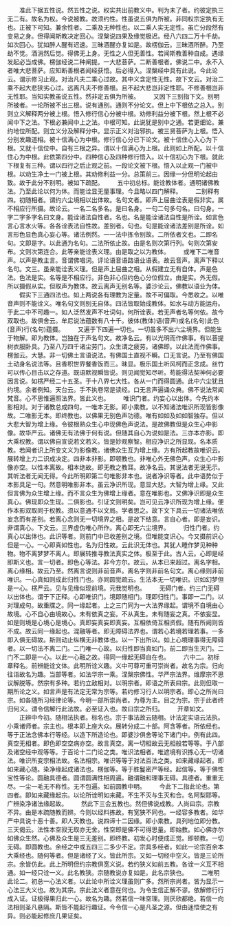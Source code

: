 <!-- { "loadSidebar": true } -->
　　准此下据五性说。然五性之说。权实共出前教义中。判为未了者。约彼定执三无二有。故名为权。今说被教。故须约性。性虽说五俱为所被。非同权宗定执有无也。正被下可知。兼余性者。二乘及无种性也。以二乘人实无定性。虽亡分段然有变易之身。但得闻斯教决定回心。涅槃说四果及缘觉极迟。经八六四二万十千劫。如次回心。犹如醉人醒有迟速。三昧酒醒亦复如是。故楞伽云。三昧酒所醉。乃至劫不觉。酒消然后觉。得佛无上身。无性之人但无善性。若闻斯教善种自成。遇缘发起必当成佛。楞伽经说二种阐提。一大悲菩萨。二断善根者。佛说二中。永不入者唯大悲菩萨。应知断善根者闻经获悟。后必得入。涅槃经中具有此说。今此论云。谓示修习止观。对治凡夫二乘心过故。其中义含定性无性。故下文云。对治二乘不起大悲狭劣心过。远离凡夫不修善根。且不起大悲岂非定性耶。不修善根岂非无性耶。当知实教虽说五性。然非定五俱为所被。
　　又因下三别指下文。别明所被者。一论所被不出三根。说有通别。通则不分论文。但上中下根依之总入。别则立义解释两分被上根。悟入修行信心分被中根。劝修利益分被下根。然上根不必闻中下之法。下根必兼闻中上之法。中根可知。此说犹是别中之通。若更细论。兼约地位所配。则立义分及解释分中。显示正义对治邪执。被三贤菩萨为上根。悟入分别发趣道相。被十信满心为中根。修行信心分已下论文。被十信住心入心为下根。又就十信位中。自有三根之异。谓以十信满心为上根。此则如上所配。以十信住心为中根。此依第四分中。四种信心及四种修行悟入。以十信初心为下根。就此下根复有三种。谓以四行之后止观之前。一段论文被下根。悟入以止观一门被中根。以劝生净土一门被上根。其劝修利益一分。总策前三。因缘一分但明论起由致。故于此分不别明。被如下疏配。
　　五中初总标。能诠教体者。通明诸佛教法。乃至此论以何为体。而能诠显无量事理。今且略以四门解释。
　　二别释有四。初随相者。谓约六尘境相以出体故。名句文者。即声上屈曲诠表是假非实。属不相应行所摄。故论云。一名二名多名。是曰名身。一句二句多句名。曰句身。一字二字多字名曰文身。能诠诸法自性者。名也。名是能诠诸法自性是所诠。如言色言心言水火等。各各诠表法自性故。差别者。句也。句是能诠诸法差别是所诠。如言形色显色真心妄心等。诸法例然。一一法中拣令别故。二所依者文也。二即名句。文即是字。以此通为名句。二法所依止故。由是名则次第行列。句则次第安布。文则次第连合。此等亲能诠表义理。由是取之以为教体。
　　或唯下二唯音声。以声是教主言。音谓佛唱词。评论语音语路语业语表。故云音声。离声下释以名句。文三。虽亲能诠表义理。但是声上屈曲之相。从假建立无有自体。声是色法。色法是实。名等是不相应行。非色非心但约色心分位假立。由是实。外无假。所以摄假从实。但取声为教体。故云离声无别名等。婆沙论云。佛教以语业为体。
　　假实下三通四法也。如上两说各有理教为定量。故不可偏取。今悉收之。以唯音声则不能诠义。唯名句文则别无自体。四法皆取始成教体。如水与动方能运舟。于此二中不可趣一。如人泛然发声不吐词句。何所诠表。若无声者名等何依。故今双取也。故俱舍云。牟尼说法蕴数有八十千。彼体(教体)语(音声)或名(名句)此色(音声)行(名句)蕴摄。
　　又遍于下四遍一切也。一切虽多不出六尘境界。但能生于物解。即为教体。岂独在于声名句文。故净名云。有以光明而作佛事。有以菩提树衣服卧具。乃至八万四千诸尘劳门。众生谓之疲劳。诸佛即。以此法而作佛事。楞伽云。大慧。非一切佛土言语说法。有佛国土直视不瞬。口无言说。乃至有佛国土动身名说法等。且香积世界餐香饭而三。昧显。极乐国土听风柯而正念成。丝竹可以传心目击以之存道。既语默视瞬皆说。则见闻觉知尽听。苟能得法契神何必要因言说。如楞严经二十五圣。于十八界七大性。各从一门而得圆通。此中六尘犹且约境。余者例知。天台云。手不执卷常是读经。口无言声遍诵众典。佛不说法常闻梵音。心不思惟遍照法界。皆此义也。
　　唯识门者。约妄心以出体。今先约本影相对。对于诸教总成四句。一唯本无影。即小乘教。以不知诸法唯识所现皆影像故。二唯影无本。即终教也。以佛果无别色声功德。唯有如如及如如智独存。但以大悲大智为增上缘。令彼根熟众生心中现佛色声说法。是故佛教但是众生心中影像。故华严云。诸佛无有法佛于何有说。但随其自心为说如是法。三亦本亦影。即大乘权教。谓以佛自宣说若文若义。皆是妙观察智。相应净识之所显现。名本质教。若闻者识上所变文义为影像教。诸佛众生互为增上缘。方有所起教故唯识云。展转增上力二识成决定。四非本非影。即顿教也。非唯心外无佛色声。众生心中影像亦空。以性本离故。相本绝故。即无教之教耳。故净名云。其说法者无说无示。其听法者无闻无得。今此所明即第二句唯影非本也。说者净识等者。此中语势似于本影具足一句。然意明唯影非本。虽云净识所现。意显大悲。大智为增上缘。又此但言佛为众生增上缘。而不言众生为佛增上缘者。意在唯影也。又佛净识即是众生真心。佛现即众生现。二俱影也。引证文则明矣。岂可见云净识所现为增上缘。便作本影双取同于权教。须以意通不以文局。学者思之。故下文下具云一切诸法唯依妄念而有差别。若离心念则无一切境界之相。是故下结意。言自心者。即是妄识。非谓真心。下文云。三界虚伪唯心所作。离心即无六尘境界。
　　归性门者。约真心以出体也。此识等者。则前门中已收差别之境。但唯能变识心。今又摄前识心但是一心。一心即真如性也。名为归性故。云此识无体也。其犹人睡作梦见种种物。物不离梦梦不离人。即展转推寻教法真实之体。极至于此。古人云。心即是经即斯义也。言一切者。即色心等法。非今方尔。故云。从本已来超过。离名字相。离心缘相。故云乃至。然离言说则非前音声。离名字则非前名句文。离心缘则非前唯识。一心真如则成此归性门也。亦同圆觉疏云。生法本无一切唯识。识如幻梦但是一心。楞严云。见与见缘似现前境。元我觉明也。
　　无碍门者。约三门无碍以出体也。谓于下正释。心即唯识门。境即随相门。理即归性门。事即一二门。以对理成句。故重牒之。同一缘起者。上之三门同为一大法界缘起。谓境不自境由心故境。心不自心由境故心。未有依真之妄。不从真生。未有随妄之真。不依妄显。如是则境是心境心是境心。真即妄真妄即真妄。互相依倚互相资假。随有所阙则皆不成。故云同一缘起也。混融等者。即无障碍法界也。谓若心若境若理若事。一多即入俱无碍故。斯则动止纵横无非教体也。以一下出所以。如上心境理事得无障碍者。以一切法不离二门。二门唯一心故。以归性即当真如门。前二即当生灭门。二门不二即是一心。以此一心融之故。得同一缘起无碍自在也。
　　六中二。初标章释名。前辨能诠文体。此明所诠义趣。义中可尊可重可崇尚者。故名为宗。归向往诣故名为趣。当部等者。如法华宗一乘。涅槃宗佛性。华严宗法界。维摩宗不思议解脱等。然宗有多种。若约立敌相对。以明宗者。即语之所表曰宗。此则但取一期所论之义。如言声是有法定无常为宗等。若约修习行人以明宗者。即心之所尚曰宗。如各随所习经律论等。今明一部所崇尚者。为尊为主。目之为宗。宗于此者终归何义。谓令信解行此法故。必至证入也。故曰宗之所归。
　　开章如文。
　　正辨中今初。随相法执者。标名也。宗于事法故云随相。计法定实语云法执。小乘诸师者。宗主也。根本即上座大众。展转分成二十部。阿含等者。所依经也。等于正法念佛本行等经。以造下所造论也。即婆沙俱舍等论下诸门中。例有此四。真空无相者。即色即空空病亦空。故言真空。离一切相故云无相般若等等。于八部及诸空经中观等等。于百论十二门论之类。唯识法相者。唯遮境有识拣心无一切诸法。唯识所变宗相法故。名法相宗。唯识等等于对法百法之类。如来藏缘起者。即如来藏心随。染净缘起成诸法也。楞伽等。等于胜鬘密严等经。起信等。等于佛性宝性等论。圆融具德者。圆谓圆满性相周遍。融谓融和理事无碍。具德者。重重无尽。一尘一毛无不称性。无不包遍。如前圆教中明。
　　今此下二指此论也。第四者。即如来藏缘起宗。以论所诠明如来藏。不生不灭与生灭和合。名阿梨耶等。广辨染净诸法缘起故。
　　然此下三会五教也。然但佛说成教。人尚曰宗。宗教不异。由是本疏随教而辨。今则以经料拣故。有宽狭不同也。一经容多教者。如华严中具说十恶十善。即人天教也。说四谛十二因缘。即小乘教。具列地位即分教。三天偈云。法性本空寂无取亦无舍。性空即是佛不可得思量。即始教。如心佛亦尔如佛众生然。心佛及众生是三无差别。即终教。初发心时便成正觉。即顿教。一切无碍。即圆教也。余经之中或五四三二多少不定。宗具多经者。如此一论宗百余本大乘经也。随何等者。但是诸经了义。皆此所宗。又如一切经中空义。皆是三论所宗。余皆仿此。此上所明但约宗教俱宽义说。若约狭义如前五教。各诠一义互不相通。如一经只诠一义。此名教狭。宗随教说亦复如是。此名宗狭也。
　　二唯明此论二。初总一心法义者。以此论中所诠义理虽则广多。然所宗尚者。皆为显示一心法三大义也。故为其宗。宗此法义者意在何也。为令生信正解不谬。依解修行行成入证。证极得果归此一心。故名为趣。然若信一味空理。则厌欣都绝。若信一向法相则圣凡悬隔。斯皆不能起行趣证。今令信一心是凡圣之源。但由迷悟使之有异。则必能起修庶几果证矣。
